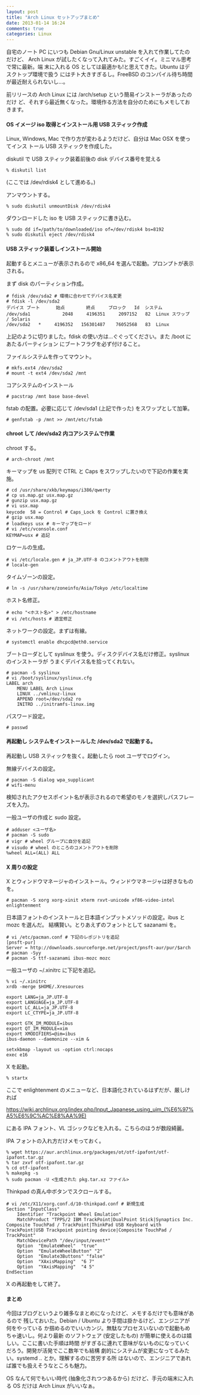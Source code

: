 ```yaml
---
layout: post
title: "Arch Linux セットアップまとめ"
date: 2013-01-14 16:24
comments: true
categories: Linux
---
```

自宅のノート PC にいつも Debian Gnu/Linux unstable を入れて作業してたのだけど、
Arch Linux が試したくなって入れてみた。すごくイイ。ミニマル思考で常に最新。端
末に入れる OS としては最適かも!と思えてきた。Ubuntu はデスクトップ環境で扱う
にはチト大きすぎるし。FreeBSD のコンパイル待ち時間が最近耐えられないし...。

前リリースの Arch Linux には /arch/setup という簡易インストーラがあったのだけ
ど、それすら最近無くなった。環境作る方法を自分のためにもメモしておきます。

#### OS イメージ iso 取得とインストール用 USB スティック作成

Linux, Windows, Mac で作り方が変わるようだけど、自分は Mac OSX を使ってインス
トール USB スティックを作成した。

diskutil で USB スティック装着前後の disk デバイス番号を覚える

    % diskutil list

(ここでは /dev/rdisk4 として進める。)

アンマウントする。

    % sudo diskutil unmountDisk /dev/rdisk4

ダウンロードした iso を USB スティックに書き込む。

    % sudo dd if=/path/to/downloaded/iso of=/dev/rdisk4 bs=8192
	% sudo diskutil eject /dev/rdisk4

#### USB スティック装着しインストール開始

起動するとメニューが表示されるので x86_64 を選んで起動。プロンプトが表示される。

まず disk のパーティション作成。

    # fdisk /dev/sda2 # 環境に合わせてデバイス名変更
	# fdisk -l /dev/sda2
    デバイス ブート      始点        終点     ブロック   Id  システム
	/dev/sda1            2048     4196351     2097152   82  Linux スワップ / Solaris
	/dev/sda2   *     4196352   156301487    76052568   83  Linux

上記のように切りました。fdisk の使い方は...ぐぐってください。また /boot にあたるパーティション
にブートフラグを必ず付けること。

ファイルシステムを作ってマウント。

    # mkfs.ext4 /dev/sda2
	# mount -t ext4 /dev/sda2 /mnt

コアシステムのインストール

    # pacstrap /mnt base base-devel

fstab の配置。必要に応じて /dev/sda1 (上記で作った) をスワップとして加筆。

    # genfstab -p /mnt >> /mnt/etc/fstab

#### chroot して /dev/sda2 内コアシステムで作業

chroot する。

    # arch-chroot /mnt

キーマップを us 配列で CTRL と Caps をスワップしたいので下記の作業を実施。

    # cd /usr/share/xkb/keymaps/i386/qwerty
	# cp us.map.gz usx.map.gz
	# gunzip usx.map.gz
	# vi usx.map
	keycode  58 = Control # Caps_Lock を Control に置き換え
	# gzip usx.map
	# loadkeys usx # キーマップをロード
	# vi /etc/vconsole.conf
	KEYMAP=usx # 追記

ロケールの生成。

    # vi /etc/locale.gen # ja_JP.UTF-8 のコメントアウトを削除
	# locale-gen

タイムゾーンの設定。

    # ln -s /usr/share/zoneinfo/Asia/Tokyo /etc/localtime

ホスト名修正。

    # echo "<ホスト名>" > /etc/hostname
	# vi /etc/hosts # 適宜修正

ネットワークの設定。まずは有線。

    # systemctl enable dhcpcd@eth0.service

ブートローダとして syslinux を使う。ディスクデバイス名だけ修正。syslinux のインストーラが
うまくデバイス名を拾ってくれない。

    # pacman -S syslinux
	# vi /boot/syslinux/syslinux.cfg
	LABEL arch
        MENU LABEL Arch Linux
        LINUX ../vmlinuz-linux
        APPEND root=/dev/sda2 ro
        INITRD ../initramfs-linux.img

パスワード設定。

    # passwd

#### 再起動し システムをインストールした /dev/sda2 で起動する。

再起動し USB スティックを抜く。起動したら root ユーザでログイン。

無線デバイスの設定。

    # pacman -S dialog wpa_supplicant
	# wifi-menu

検知されたアクセスポイント名が表示されるので希望のモノを選択しパスフレーズを入力。

一般ユーザの作成と sudo 設定。

    # adduser <ユーザ名>
	# pacman -S sudo
	# vigr # wheel グループに自分を追記
	# visudo # wheel のところのコメントアウトを削除
	%wheel ALL=(ALL) ALL

#### X 周りの設定

X とウィンドウマネージャのインストール。ウィンドウマネージャは好きなものを。

    # pacman -S xorg xorg-xinit xterm rxvt-unicode xf86-video-intel enlightenment

日本語フォントのインストールと日本語インプットメソッドの設定。ibus と mozc を選んだ。
結構賢い。とりあえずのフォントとして sazanami を。

    # vi /etc/pacman.conf # 下記のレポジトリを追記
	[pnsft-pur]
	Server = http://downloads.sourceforge.net/project/pnsft-aur/pur/$arch
	# pacman -Syy
    # pacman -S ttf-sazanami ibus-mozc mozc

一般ユーザの ~/.xinitrc に下記を追記。

    % vi ~/.xinitrc
	xrdb -merge $HOME/.Xresources
	
	export LANG=ja_JP.UTF-8
	export LANGUAGE=ja_JP.UTF-8
	export LC_ALL=ja_JP.UTF-8
	export LC_CTYPE=ja_JP.UTF-8
	
	export GTK_IM_MODULE=ibus
	export QT_IM_MODULE=xim
	export XMODIFIERS=@im=ibus
	ibus-daemon --daemonize --xim &
	
	setxkbmap -layout us -option ctrl:nocaps
	exec e16

X を起動。

    % startx

ここで enlightenment のメニューなど、日本語化されているはずだが、厳しければ

<https://wiki.archlinux.org/index.php/Input_Japanese_using_uim_(%E6%97%A5%E6%9C%AC%E8%AA%9E)>

にある IPA フォント、VL ゴシックなどを入れる。こちらのほうが数段綺麗。

IPA フォントの入れ方だけメモっておく。

    % wget https://aur.archlinux.org/packages/ot/otf-ipafont/otf-ipafont.tar.gz
	% tar zxvf otf-ipafont.tar.gz
	% cd otf-ipafont
	% makepkg -s
	% sudo pacman -U <生成された pkg.tar.xz ファイル>

Thinkpad の真ん中ボタンでスクロールする。

    # vi /etc/X11/xorg.conf.d/10-thinkpad.conf # 新規生成
    Section "InputClass"
        Identifier "Trackpoint Wheel Emulation"
        MatchProduct "TPPS/2 IBM TrackPoint|DualPoint Stick|Synaptics Inc. Composite TouchPad / TrackPoint|ThinkPad USB Keyboard with TrackPoint|USB Trackpoint pointing device|Composite TouchPad / TrackPoint"
        MatchDevicePath "/dev/input/event*"
        Option  "EmulateWheel"  "true"
        Option  "EmulateWheelButton" "2"
        Option  "Emulate3Buttons" "false"
        Option  "XAxisMapping"  "6 7"
        Option  "YAxisMapping"  "4 5"
    EndSection

X の再起動をして終了。

#### まとめ

今回はブログというより雑多なまとめになったけど、メモするだけでも意味があるので
残しておいた。Debian / Ubuntu より手間は掛かるけど、エンジニアが何をやっている
か掴めるのでいいカンジ。無駄なプロセスいないので起動もめちゃ速いし。何より最新
のソフトウェア (安定したもの) が簡単に使えるのは嬉しい。ここに書いた手順は時間
がすぎるに連れて意味がないものになっていくだろう。開発が活発でここ数年でも結構
劇的にシステムが変更になってるみたい。systemd .. とか。理解するのに苦労する所
はないので、エンジニアであれば誰でも扱えそうなところも魅力。

OS なんて何でもいい時代 (抽象化されつつあるから) だけど、手元の端末に入れる OS
だけは Arch Linux がいいなぁ。
